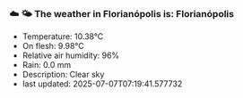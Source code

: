 ### ☁️ 🌤️  The weather in Florianópolis is: Florianópolis

- Temperature: 10.38°C
- On flesh: 9.98°C
- Relative air humidity: 96%
- Rain: 0.0 mm
- Description: Clear sky
- last updated: 2025-07-07T07:19:41.577732
